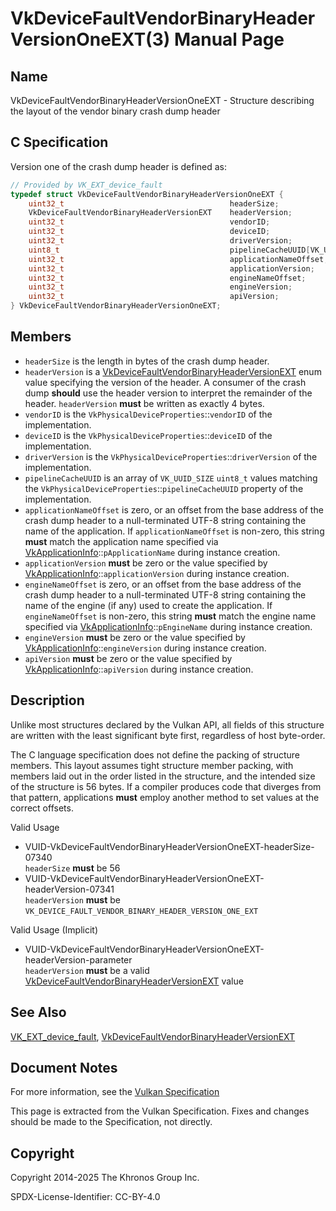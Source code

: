 # VkDeviceFaultVendorBinaryHeaderVersionOneEXT(3) Manual Page

## Name

VkDeviceFaultVendorBinaryHeaderVersionOneEXT - Structure describing the layout of the vendor binary crash dump header



## [](#_c_specification)C Specification

Version one of the crash dump header is defined as:

```c++
// Provided by VK_EXT_device_fault
typedef struct VkDeviceFaultVendorBinaryHeaderVersionOneEXT {
    uint32_t                                     headerSize;
    VkDeviceFaultVendorBinaryHeaderVersionEXT    headerVersion;
    uint32_t                                     vendorID;
    uint32_t                                     deviceID;
    uint32_t                                     driverVersion;
    uint8_t                                      pipelineCacheUUID[VK_UUID_SIZE];
    uint32_t                                     applicationNameOffset;
    uint32_t                                     applicationVersion;
    uint32_t                                     engineNameOffset;
    uint32_t                                     engineVersion;
    uint32_t                                     apiVersion;
} VkDeviceFaultVendorBinaryHeaderVersionOneEXT;
```

## [](#_members)Members

- `headerSize` is the length in bytes of the crash dump header.
- `headerVersion` is a [VkDeviceFaultVendorBinaryHeaderVersionEXT](https://registry.khronos.org/vulkan/specs/latest/man/html/VkDeviceFaultVendorBinaryHeaderVersionEXT.html) enum value specifying the version of the header. A consumer of the crash dump **should** use the header version to interpret the remainder of the header. `headerVersion` **must** be written as exactly 4 bytes.
- `vendorID` is the `VkPhysicalDeviceProperties`::`vendorID` of the implementation.
- `deviceID` is the `VkPhysicalDeviceProperties`::`deviceID` of the implementation.
- `driverVersion` is the `VkPhysicalDeviceProperties`::`driverVersion` of the implementation.
- `pipelineCacheUUID` is an array of `VK_UUID_SIZE` `uint8_t` values matching the `VkPhysicalDeviceProperties`::`pipelineCacheUUID` property of the implementation.
- `applicationNameOffset` is zero, or an offset from the base address of the crash dump header to a null-terminated UTF-8 string containing the name of the application. If `applicationNameOffset` is non-zero, this string **must** match the application name specified via [VkApplicationInfo](https://registry.khronos.org/vulkan/specs/latest/man/html/VkApplicationInfo.html)::`pApplicationName` during instance creation.
- `applicationVersion` **must** be zero or the value specified by [VkApplicationInfo](https://registry.khronos.org/vulkan/specs/latest/man/html/VkApplicationInfo.html)::`applicationVersion` during instance creation.
- `engineNameOffset` is zero, or an offset from the base address of the crash dump header to a null-terminated UTF-8 string containing the name of the engine (if any) used to create the application. If `engineNameOffset` is non-zero, this string **must** match the engine name specified via [VkApplicationInfo](https://registry.khronos.org/vulkan/specs/latest/man/html/VkApplicationInfo.html)::`pEngineName` during instance creation.
- `engineVersion` **must** be zero or the value specified by [VkApplicationInfo](https://registry.khronos.org/vulkan/specs/latest/man/html/VkApplicationInfo.html)::`engineVersion` during instance creation.
- `apiVersion` **must** be zero or the value specified by [VkApplicationInfo](https://registry.khronos.org/vulkan/specs/latest/man/html/VkApplicationInfo.html)::`apiVersion` during instance creation.

## [](#_description)Description

Unlike most structures declared by the Vulkan API, all fields of this structure are written with the least significant byte first, regardless of host byte-order.

The C language specification does not define the packing of structure members. This layout assumes tight structure member packing, with members laid out in the order listed in the structure, and the intended size of the structure is 56 bytes. If a compiler produces code that diverges from that pattern, applications **must** employ another method to set values at the correct offsets.

Valid Usage

- [](#VUID-VkDeviceFaultVendorBinaryHeaderVersionOneEXT-headerSize-07340)VUID-VkDeviceFaultVendorBinaryHeaderVersionOneEXT-headerSize-07340  
  `headerSize` **must** be 56
- [](#VUID-VkDeviceFaultVendorBinaryHeaderVersionOneEXT-headerVersion-07341)VUID-VkDeviceFaultVendorBinaryHeaderVersionOneEXT-headerVersion-07341  
  `headerVersion` **must** be `VK_DEVICE_FAULT_VENDOR_BINARY_HEADER_VERSION_ONE_EXT`

Valid Usage (Implicit)

- [](#VUID-VkDeviceFaultVendorBinaryHeaderVersionOneEXT-headerVersion-parameter)VUID-VkDeviceFaultVendorBinaryHeaderVersionOneEXT-headerVersion-parameter  
  `headerVersion` **must** be a valid [VkDeviceFaultVendorBinaryHeaderVersionEXT](https://registry.khronos.org/vulkan/specs/latest/man/html/VkDeviceFaultVendorBinaryHeaderVersionEXT.html) value

## [](#_see_also)See Also

[VK\_EXT\_device\_fault](https://registry.khronos.org/vulkan/specs/latest/man/html/VK_EXT_device_fault.html), [VkDeviceFaultVendorBinaryHeaderVersionEXT](https://registry.khronos.org/vulkan/specs/latest/man/html/VkDeviceFaultVendorBinaryHeaderVersionEXT.html)

## [](#_document_notes)Document Notes

For more information, see the [Vulkan Specification](https://registry.khronos.org/vulkan/specs/latest/html/vkspec.html#VkDeviceFaultVendorBinaryHeaderVersionOneEXT)

This page is extracted from the Vulkan Specification. Fixes and changes should be made to the Specification, not directly.

## [](#_copyright)Copyright

Copyright 2014-2025 The Khronos Group Inc.

SPDX-License-Identifier: CC-BY-4.0